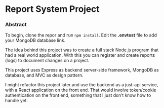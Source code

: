 <h1>Report System Project</h1>

<h3>Abstract</h3>
<p>To begin, clone the repor and run <code>npm install</code>. Edit the <b>.envtest</b> file to add your MongoDB database link.</p>
<p>The idea behind this project was to create a full stack Node.js program that had a real world application. 
With this you can register and create reports (logs) to document changes on a project.</p>

<p>This project uses Express as backend server-side framework, MongoDB as database, and MVC as design pattern.</p>
<p>I might refactor this project later and use the backend as a just-api service, with a React application on the front end.
That would involve token/cookie authentication on the front end, something that I just don't know how to handle yet.</p>
